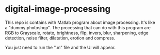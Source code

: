 # digital-image-processing
This repo is contains with Matlab program about image processing. It's like a "dummy photoshop". The processing that can do with this program are RGB to Grayscale, rotate, brightness, flip, invers, blur, sharpening, edge detection, noise filter, dilatation, erotion and compress.

You just need to run the ".m" file and the UI will appear.
